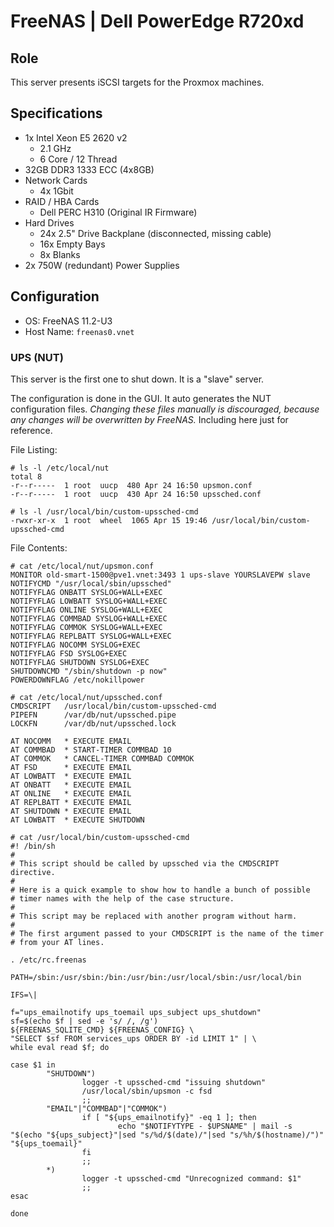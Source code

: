 # FreeNAS | Dell PowerEdge R720xd
## Role
This server presents iSCSI targets for the Proxmox machines.
## Specifications
- 1x Intel Xeon E5 2620 v2
  - 2.1 GHz
  - 6 Core / 12 Thread
- 32GB DDR3 1333 ECC (4x8GB)
- Network Cards
  - 4x 1Gbit
- RAID / HBA Cards
  - Dell PERC H310 (Original IR Firmware)
- Hard Drives
  - 24x 2.5" Drive Backplane (disconnected, missing cable)
  - 16x Empty Bays
  - 8x Blanks
- 2x 750W (redundant) Power Supplies
## Configuration
- OS: FreeNAS 11.2-U3
- Host Name: `freenas0.vnet`
### UPS (NUT)
This server is the first one to shut down. It is a "slave" server.

The configuration is done in the GUI. It auto generates the NUT configuration files. *Changing these files manually is discouraged, because any changes will be overwritten by FreeNAS.* Including here just for reference.

File Listing:
```
# ls -l /etc/local/nut
total 8
-r--r-----  1 root  uucp  480 Apr 24 16:50 upsmon.conf
-r--r-----  1 root  uucp  430 Apr 24 16:50 upssched.conf
```
```
# ls -l /usr/local/bin/custom-upssched-cmd
-rwxr-xr-x  1 root  wheel  1065 Apr 15 19:46 /usr/local/bin/custom-upssched-cmd
```
File Contents:
```
# cat /etc/local/nut/upsmon.conf
MONITOR old-smart-1500@pve1.vnet:3493 1 ups-slave YOURSLAVEPW slave
NOTIFYCMD "/usr/local/sbin/upssched"
NOTIFYFLAG ONBATT SYSLOG+WALL+EXEC
NOTIFYFLAG LOWBATT SYSLOG+WALL+EXEC
NOTIFYFLAG ONLINE SYSLOG+WALL+EXEC
NOTIFYFLAG COMMBAD SYSLOG+WALL+EXEC
NOTIFYFLAG COMMOK SYSLOG+WALL+EXEC
NOTIFYFLAG REPLBATT SYSLOG+WALL+EXEC
NOTIFYFLAG NOCOMM SYSLOG+EXEC
NOTIFYFLAG FSD SYSLOG+EXEC
NOTIFYFLAG SHUTDOWN SYSLOG+EXEC
SHUTDOWNCMD "/sbin/shutdown -p now"
POWERDOWNFLAG /etc/nokillpower
```
```
# cat /etc/local/nut/upssched.conf
CMDSCRIPT   /usr/local/bin/custom-upssched-cmd
PIPEFN      /var/db/nut/upssched.pipe
LOCKFN      /var/db/nut/upssched.lock

AT NOCOMM   * EXECUTE EMAIL
AT COMMBAD  * START-TIMER COMMBAD 10
AT COMMOK   * CANCEL-TIMER COMMBAD COMMOK
AT FSD      * EXECUTE EMAIL
AT LOWBATT  * EXECUTE EMAIL
AT ONBATT   * EXECUTE EMAIL
AT ONLINE   * EXECUTE EMAIL
AT REPLBATT * EXECUTE EMAIL
AT SHUTDOWN * EXECUTE EMAIL
AT LOWBATT  * EXECUTE SHUTDOWN
```
```shell
# cat /usr/local/bin/custom-upssched-cmd
#! /bin/sh
#
# This script should be called by upssched via the CMDSCRIPT directive.
#
# Here is a quick example to show how to handle a bunch of possible
# timer names with the help of the case structure.
#
# This script may be replaced with another program without harm.
#
# The first argument passed to your CMDSCRIPT is the name of the timer
# from your AT lines.

. /etc/rc.freenas

PATH=/sbin:/usr/sbin:/bin:/usr/bin:/usr/local/sbin:/usr/local/bin

IFS=\|

f="ups_emailnotify ups_toemail ups_subject ups_shutdown"
sf=$(echo $f | sed -e 's/ /, /g')
${FREENAS_SQLITE_CMD} ${FREENAS_CONFIG} \
"SELECT $sf FROM services_ups ORDER BY -id LIMIT 1" | \
while eval read $f; do

case $1 in
        "SHUTDOWN")
                logger -t upssched-cmd "issuing shutdown"
                /usr/local/sbin/upsmon -c fsd
                ;;
        "EMAIL"|"COMMBAD"|"COMMOK")
                if [ "${ups_emailnotify}" -eq 1 ]; then
                        echo "$NOTIFYTYPE - $UPSNAME" | mail -s "$(echo "${ups_subject}"|sed "s/%d/$(date)/"|sed "s/%h/$(hostname)/")" "${ups_toemail}"
                fi
                ;;
        *)
                logger -t upssched-cmd "Unrecognized command: $1"
                ;;
esac

done
```
